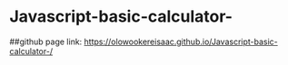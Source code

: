 # Javascript-basic-calculator-
##github page link:
https://olowookereisaac.github.io/Javascript-basic-calculator-/
